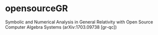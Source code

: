 # opensourceGR
Symbolic and Numerical Analysis in General Relativity with Open Source Computer Algebra Systems (arXiv:1703.09738 [gr-qc])
